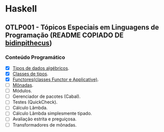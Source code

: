 # Haskell

## OTLP001 - Tópicos Especiais em Linguagens de Programação (README COPIADO DE [bidinpithecus](https://github.com/bidinpithecus/Haskell/blob/main/README.md))

### Conteúdo Programático
- [x] [Tipos de dados algébricos](DadosAlgebricos.hs).
- [x] [Classes de tipos](TypeClasses.hs).
- [x] [Functores(classes Functor e Applicative)](Monada.hs).
- [ ] [Mônadas](Monada.hs).
- [ ] Módulos.
- [ ] Gerenciador de pacotes (Cabal).
- [ ] Testes (QuickCheck).
- [ ] Cálculo Lâmbda.
- [ ] Cálculo Lâmbda simplesmente tipado.
- [ ] Avaliação estrita e preguiçosa.
- [ ] Transformadores de mônadas.
